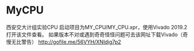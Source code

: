 # MyCPU
西安交大计组实验CPU
启动项目为MY_CPU/MY_CPU.xpr，使用Vivado 2019.2打开该文件查看。
如果版本不对或遇到奇奇怪怪问题可去该网址下载Vivado（奇慢无比警告）
http://gofile.me/56VYH/XNldig7p2
